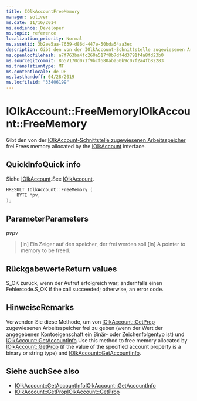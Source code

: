 ```yaml
---
title: IOlkAccountFreeMemory
manager: soliver
ms.date: 11/16/2014
ms.audience: Developer
ms.topic: reference
localization_priority: Normal
ms.assetid: 3b2ee5aa-7639-d86d-447e-50bda54aa3ec
description: Gibt den von der IOlkAccount-Schnittstelle zugewiesenen Arbeitsspeicher frei.
ms.openlocfilehash: a7f763ba4fc260a517f8b7df4d3791f4a8fd23b0
ms.sourcegitcommit: 8657170d071f9bcf680aba50b9c07f2a4fb82283
ms.translationtype: MT
ms.contentlocale: de-DE
ms.lasthandoff: 04/28/2019
ms.locfileid: "33406199"
---
```

# <a name="iolkaccountfreememory"></a><span data-ttu-id="9f736-103">IOlkAccount::FreeMemory</span><span class="sxs-lookup"><span data-stu-id="9f736-103">IOlkAccount::FreeMemory</span></span>

<span data-ttu-id="9f736-104">Gibt den von der [IOlkAccount-Schnittstelle zugewiesenen Arbeitsspeicher](iolkaccount.md) frei.</span><span class="sxs-lookup"><span data-stu-id="9f736-104">Frees memory allocated by the [IOlkAccount](iolkaccount.md) interface.</span></span> 
  
## <a name="quick-info"></a><span data-ttu-id="9f736-105">QuickInfo</span><span class="sxs-lookup"><span data-stu-id="9f736-105">Quick info</span></span>

<span data-ttu-id="9f736-106">Siehe [IOlkAccount](iolkaccount.md).</span><span class="sxs-lookup"><span data-stu-id="9f736-106">See [IOlkAccount](iolkaccount.md).</span></span>
  
```cpp
HRESULT IOlkAccount::FreeMemory (  
    BYTE *pv, 
); 

```

## <a name="parameters"></a><span data-ttu-id="9f736-107">Parameter</span><span class="sxs-lookup"><span data-stu-id="9f736-107">Parameters</span></span>

<span data-ttu-id="9f736-108">_pv_</span><span class="sxs-lookup"><span data-stu-id="9f736-108">_pv_</span></span>
  
> <span data-ttu-id="9f736-109">[in] Ein Zeiger auf den speicher, der frei werden soll.</span><span class="sxs-lookup"><span data-stu-id="9f736-109">[in] A pointer to memory to be freed.</span></span>
    
## <a name="return-values"></a><span data-ttu-id="9f736-110">Rückgabewerte</span><span class="sxs-lookup"><span data-stu-id="9f736-110">Return values</span></span>

<span data-ttu-id="9f736-111">S_OK zurück, wenn der Aufruf erfolgreich war; andernfalls einen Fehlercode.</span><span class="sxs-lookup"><span data-stu-id="9f736-111">S_OK if the call succeeded; otherwise, an error code.</span></span>
  
## <a name="remarks"></a><span data-ttu-id="9f736-112">Hinweise</span><span class="sxs-lookup"><span data-stu-id="9f736-112">Remarks</span></span>

<span data-ttu-id="9f736-113">Verwenden Sie diese Methode, um von [IOlkAccount::GetProp](iolkaccount-getprop.md) zugewiesenen Arbeitsspeicher frei zu geben (wenn der Wert der angegebenen Kontoeigenschaft ein Binär- oder Zeichenfolgentyp ist) und [IOlkAccount::GetAccountInfo](iolkaccount-getaccountinfo.md).</span><span class="sxs-lookup"><span data-stu-id="9f736-113">Use this method to free memory allocated by [IOlkAccount::GetProp](iolkaccount-getprop.md) (if the value of the specified account property is a binary or string type) and [IOlkAccount::GetAccountInfo](iolkaccount-getaccountinfo.md).</span></span>
  
## <a name="see-also"></a><span data-ttu-id="9f736-114">Siehe auch</span><span class="sxs-lookup"><span data-stu-id="9f736-114">See also</span></span>

- [<span data-ttu-id="9f736-115">IOlkAccount::GetAccountInfo</span><span class="sxs-lookup"><span data-stu-id="9f736-115">IOlkAccount::GetAccountInfo</span></span>](iolkaccount-getaccountinfo.md)  
- [<span data-ttu-id="9f736-116">IOlkAccount::GetProp</span><span class="sxs-lookup"><span data-stu-id="9f736-116">IOlkAccount::GetProp</span></span>](iolkaccount-getprop.md)

